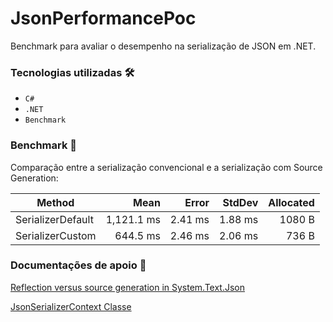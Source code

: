 
# JsonPerformancePoc
Benchmark para avaliar o desempenho na serialização de JSON em .NET.


### Tecnologias utilizadas :hammer_and_wrench: 

- ``C#``
- ``.NET``
- ``Benchmark``


### Benchmark :test_tube:
Comparação entre a serialização convencional e a serialização com Source Generation:

| Method            | Mean       | Error   | StdDev  | Allocated |
|------------------ |-----------:|--------:|--------:|----------:|
| SerializerDefault | 1,121.1 ms | 2.41 ms | 1.88 ms |    1080 B |
| SerializerCustom  |   644.5 ms | 2.46 ms | 2.06 ms |     736 B |


### Documentações de apoio :book:
[Reflection versus source generation in System.Text.Json](https://learn.microsoft.com/en-us/dotnet/standard/serialization/system-text-json/reflection-vs-source-generation?pivots=dotnet-8-0)

[JsonSerializerContext Classe](https://learn.microsoft.com/pt-br/dotnet/api/system.text.json.serialization.jsonserializercontext?view=net-8.0)
